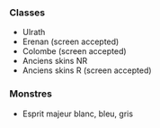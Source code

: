 ### Classes

- Ulrath
- Erenan (screen accepted)
- Colombe (screen accepted)
- Anciens skins NR
- Anciens skins R (screen accepted)

### Monstres

- Esprit majeur blanc, bleu, gris
